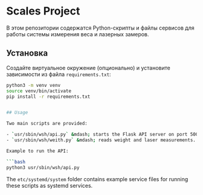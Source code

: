 # Scales Project

В этом репозитории содержатся Python-скрипты и файлы сервисов для работы системы измерения веса и лазерных замеров.

## Установка

Создайте виртуальное окружение (опционально) и установите зависимости из файла `requirements.txt`:

```bash
python3 -m venv venv
source venv/bin/activate
pip install -r requirements.txt


## Usage

Two main scripts are provided:

- `usr/sbin/wsh/api.py` &mdash; starts the Flask API server on port 5000.
- `usr/sbin/wsh/weith.py` &mdash; reads weight and laser measurements.

Example to run the API:

```bash
python3 usr/sbin/wsh/api.py
```

The `etc/systemd/system` folder contains example service files for running these scripts as systemd services.
